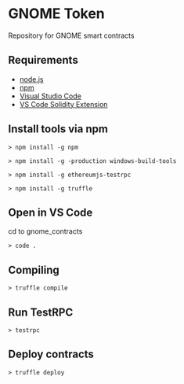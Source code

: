 # GNOME Token
Repository for GNOME smart contracts

## Requirements
* [node.js](https://nodejs.org/)
* [npm](https://www.npmjs.com/)
* [Visual Studio Code](https://code.visualstudio.com/)
* [VS Code Solidity Extension](https://marketplace.visualstudio.com/items?itemName=JuanBlanco.solidity)

## Install tools via npm
```
> npm install -g npm
```
```
> npm install -g -production windows-build-tools
```
```
> npm install -g ethereumjs-testrpc
```
```
> npm install -g truffle
```

## Open in VS Code
cd to gnome_contracts
```
> code .
```

## Compiling
```
> truffle compile
```

## Run TestRPC
```
> testrpc
```

## Deploy contracts
```
> truffle deploy
```
